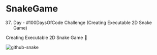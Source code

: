 # SnakeGame
37. Day - #100DaysOfCode Challenge (Creating Executable 2D Snake Game)

Creating Executable 2D Snake Game 🐍

<picture>
  <source media="(prefers-color-scheme: dark)" srcset="github-snake-dark.svg" />
  <source media="(prefers-color-scheme: light)" srcset="github-snake.svg" />
  <img alt="github-snake" src="github-snake.svg" />
</picture>

